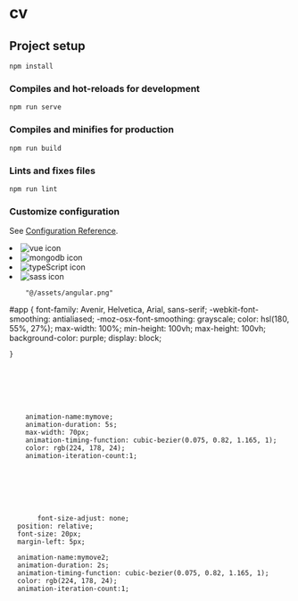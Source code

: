 # cv

## Project setup
```
npm install
```

### Compiles and hot-reloads for development
```
npm run serve
```

### Compiles and minifies for production
```
npm run build
```

### Lints and fixes files
```
npm run lint
```

### Customize configuration
See [Configuration Reference](https://cli.vuejs.org/config/).

 <li><img src="@/assets/vue.png" alt="vue icon"></li>
        <li><img src="@/assets/mongodb.png" alt="mongodb icon"></li>
        <li><img src="@/assets/typescript.png" alt="typeScript icon"></li>
        <li><img src="@/assets/sass.png" alt="sass icon"></li>

        "@/assets/angular.png"



  #app {
        font-family: Avenir, Helvetica, Arial, sans-serif;
        -webkit-font-smoothing: antialiased;
        -moz-osx-font-smoothing: grayscale;
        color: hsl(180, 55%, 27%);
        max-width: 100%;
        min-height: 100vh;
        max-height: 100vh;
           background-color: purple;
           display: block;
          
    }







        animation-name:mymove;
        animation-duration: 5s;
        max-width: 70px;
        animation-timing-function: cubic-bezier(0.075, 0.82, 1.165, 1);
        color: rgb(224, 178, 24);
        animation-iteration-count:1;







           font-size-adjust: none;
      position: relative;
      font-size: 20px;
      margin-left: 5px;
    
      animation-name:mymove2;
      animation-duration: 2s;
      animation-timing-function: cubic-bezier(0.075, 0.82, 1.165, 1);
      color: rgb(224, 178, 24);
      animation-iteration-count:1;


